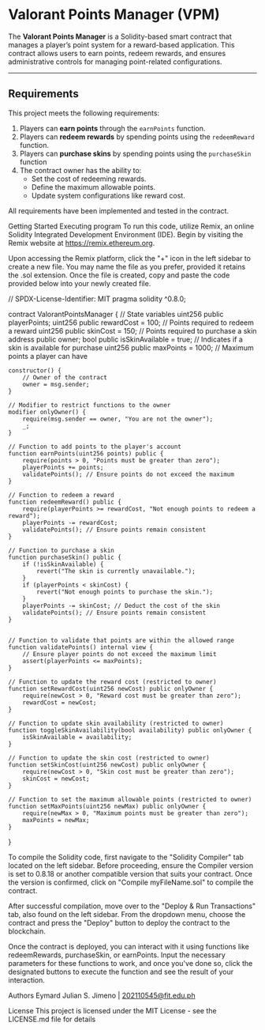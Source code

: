 # Valorant Points Manager (VPM)
The **Valorant Points Manager** is a Solidity-based smart contract that manages a player’s point system for a reward-based application. This contract allows users to earn points, redeem rewards, and ensures administrative controls for managing point-related configurations.

---

## Requirements
This project meets the following requirements:
1. Players can **earn points** through the `earnPoints` function.
2. Players can **redeem rewards** by spending points using the `redeemReward` function.
3. Players can **purchase skins** by spending points using the `purchaseSkin` function
4. The contract owner has the ability to:
   - Set the cost of redeeming rewards.
   - Define the maximum allowable points.
   - Update system configurations like reward cost.

All requirements have been implemented and tested in the contract.

Getting Started
Executing program
To run this code, utilize Remix, an online Solidity Integrated Development Environment (IDE). Begin by visiting the Remix website at https://remix.ethereum.org.

Upon accessing the Remix platform, click the "+" icon in the left sidebar to create a new file. You may name the file as you prefer, provided it retains the .sol extension. Once the file is created, copy and paste the code provided below into your newly created file.

// SPDX-License-Identifier: MIT
pragma solidity ^0.8.0;

contract ValorantPointsManager {
    // State variables
    uint256 public playerPoints;
    uint256 public rewardCost = 100; // Points required to redeem a reward
    uint256 public skinCost = 150; // Points required to purchase a skin
    address public owner;
    bool public isSkinAvailable = true; // Indicates if a skin is available for purchase
    uint256 public maxPoints = 1000; // Maximum points a player can have

    constructor() {
        // Owner of the contract
        owner = msg.sender;
    }

    // Modifier to restrict functions to the owner
    modifier onlyOwner() {
        require(msg.sender == owner, "You are not the owner");
        _;
    }

    // Function to add points to the player's account
    function earnPoints(uint256 points) public {
        require(points > 0, "Points must be greater than zero");
        playerPoints += points;
        validatePoints(); // Ensure points do not exceed the maximum
    }

    // Function to redeem a reward
    function redeemReward() public {
        require(playerPoints >= rewardCost, "Not enough points to redeem a reward");
        playerPoints -= rewardCost;
        validatePoints(); // Ensure points remain consistent
    }

    // Function to purchase a skin
    function purchaseSkin() public {
        if (!isSkinAvailable) {
            revert("The skin is currently unavailable.");
        }
        if (playerPoints < skinCost) {
            revert("Not enough points to purchase the skin.");
        }
        playerPoints -= skinCost; // Deduct the cost of the skin
        validatePoints(); // Ensure points remain consistent
    }


    // Function to validate that points are within the allowed range
    function validatePoints() internal view {
        // Ensure player points do not exceed the maximum limit
        assert(playerPoints <= maxPoints);
    }

    // Function to update the reward cost (restricted to owner)
    function setRewardCost(uint256 newCost) public onlyOwner {
        require(newCost > 0, "Reward cost must be greater than zero");
        rewardCost = newCost;
    }

    // Function to update skin availability (restricted to owner)
    function toggleSkinAvailability(bool availability) public onlyOwner {
        isSkinAvailable = availability;
    }

    // Function to update the skin cost (restricted to owner)
    function setSkinCost(uint256 newCost) public onlyOwner {
        require(newCost > 0, "Skin cost must be greater than zero");
        skinCost = newCost;
    }

    // Function to set the maximum allowable points (restricted to owner)
    function setMaxPoints(uint256 newMax) public onlyOwner {
        require(newMax > 0, "Maximum points must be greater than zero");
        maxPoints = newMax;
    }
}


To compile the Solidity code, first navigate to the "Solidity Compiler" tab located on the left sidebar. Before proceeding, ensure the Compiler version is set to 0.8.18 or another compatible version that suits your contract. Once the version is confirmed, click on "Compile myFileName.sol" to compile the contract.

After successful compilation, move over to the "Deploy & Run Transactions" tab, also found on the left sidebar. From the dropdown menu, choose the  contract and press the "Deploy" button to deploy the contract to the blockchain.

Once the contract is deployed, you can interact with it using functions like redeemRewards, purchaseSkin, or earnPoints. Input the necessary parameters for these functions to work, and once you've done so, click the designated buttons to execute the function and see the result of your interaction.

Authors
Eymard Julian S. Jimeno | 202110545@fit.edu.ph

License
This project is licensed under the MIT License - see the LICENSE.md file for details
